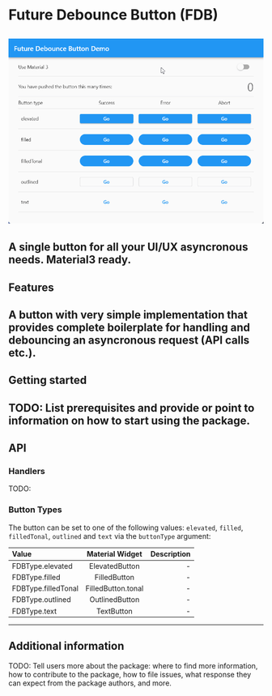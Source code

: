 # Future Debounce Button (FDB)
![Future Debounce Button](./media/future-debounce-button.gif)
-----
A single button for all your UI/UX asyncronous needs. Material3 ready.
-----
## Features

A button with very simple implementation that provides complete boilerplate for handling and debouncing an asyncronous request (API calls etc.).
-----
## Getting started

TODO: List prerequisites and provide or point to information on how to
start using the package.
-----
## API

### Handlers

TODO:

### Button Types

The button can be set to one of the following values: `elevated`, `filled`, `filledTonal`, `outlined` and `text` via the `buttonType` argument:

| Value |Material Widget | Description |
| :--- |    :----:   | ---: |
| FDBType.elevated | ElevatedButton |- |
| FDBType.filled | FilledButton | - |
| FDBType.filledTonal | FilledButton.tonal | - |
| FDBType.outlined | OutlinedButton | - |
| FDBType.text | TextButton | - |

-----
## Additional information

TODO: Tell users more about the package: where to find more information, how to
contribute to the package, how to file issues, what response they can expect
from the package authors, and more.
